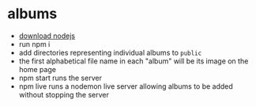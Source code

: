# albums

- [download nodejs](https://nodejs.org/en/)
- run npm i
- add directories representing individual albums to `public`
- the first alphabetical file name in each "album" will be its image on the home page
- npm start runs the server
- npm live runs a nodemon live server allowing albums to be added without stopping the server
